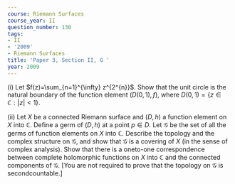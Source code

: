 ```yaml
---
course: Riemann Surfaces
course_year: II
question_number: 130
tags:
- II
- '2009'
- Riemann Surfaces
title: 'Paper 3, Section II, G '
year: 2009
---
```




(i) Let $f(z)=\sum_{n=1}^{\infty} z^{2^{n}}$. Show that the unit circle is the natural boundary of the function element $(D(0,1), f)$, where $D(0,1)=\{z \in \mathbb{C}:|z|<1\}$.

(ii) Let $X$ be a connected Riemann surface and $(D, h)$ a function element on $X$ into $\mathbb{C}$. Define a germ of $(D, h)$ at a point $p \in D$. Let $\mathcal{G}$ be the set of all the germs of function elements on $X$ into $\mathbb{C}$. Describe the topology and the complex structure on $\mathcal{G}$, and show that $\mathcal{G}$ is a covering of $X$ (in the sense of complex analysis). Show that there is a oneto-one correspondence between complete holomorphic functions on $X$ into $\mathbb{C}$ and the connected components of $\mathcal{G}$. [You are not required to prove that the topology on $\mathcal{G}$ is secondcountable.]